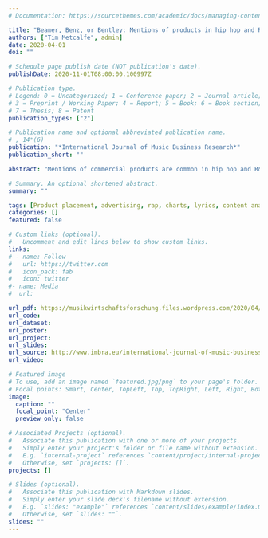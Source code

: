 ```yaml
---
# Documentation: https://sourcethemes.com/academic/docs/managing-content/

title: "Beamer, Benz, or Bentley: Mentions of products in hip hop and R&B music"
authors: ["Tim Metcalfe", admin]
date: 2020-04-01
doi: ""

# Schedule page publish date (NOT publication's date).
publishDate: 2020-11-01T08:00:00.100997Z

# Publication type.
# Legend: 0 = Uncategorized; 1 = Conference paper; 2 = Journal article;
# 3 = Preprint / Working Paper; 4 = Report; 5 = Book; 6 = Book section;
# 7 = Thesis; 8 = Patent
publication_types: ["2"]

# Publication name and optional abbreviated publication name.
# , 14*(6)
publication: "*International Journal of Music Business Research*" 
publication_short: ""

abstract: "Mentions of commercial products are common in hip hop and R&B lyrics, relative to other genres of popular music, although the potential impacts of this are not wellunderstood. Since these songs reach millions of people daily, it is pertinent to study the nature of these product mentions – in turn facilitating further research on their effects. In order to provide an overview of the product mentions that are present in hip hop and R&B lyrics between 1990 and 2017, we undertook a large-scale content analysis (N = 2,650 song lyrics). Mentions of products were frequent, and the types of products being mentioned remained mostly consistent (predominantly cars, fashion and alcohol), although the rate increased dramatically over time. Most mentions were of high-end brands and were framed neutrally. Overall, lyrics mentioning products contained more diverse vocabulary and were much more likely to mention money. These findings are interpreted in relation to prior research and the music business in general."

# Summary. An optional shortened abstract.
summary: ""

tags: [Product placement, advertising, rap, charts, lyrics, content analysis, webscraping]
categories: []
featured: false

# Custom links (optional).
#   Uncomment and edit lines below to show custom links.
links:
# - name: Follow
#   url: https://twitter.com
#   icon_pack: fab
#   icon: twitter
#- name: Media
#  url: 

url_pdf: https://musikwirtschaftsforschung.files.wordpress.com/2020/04/volume-9-no-1-april-2020-metcalfe-ruth_end.pdf
url_code:
url_dataset: 
url_poster:
url_project:
url_slides:
url_source: http://www.imbra.eu/international-journal-of-music-business-research.html
url_video: 

# Featured image
# To use, add an image named `featured.jpg/png` to your page's folder.
# Focal points: Smart, Center, TopLeft, Top, TopRight, Left, Right, BottomLeft, Bottom, BottomRight.
image:
  caption: ""
  focal_point: "Center"
  preview_only: false

# Associated Projects (optional).
#   Associate this publication with one or more of your projects.
#   Simply enter your project's folder or file name without extension.
#   E.g. `internal-project` references `content/project/internal-project/index.md`.
#   Otherwise, set `projects: []`.
projects: []

# Slides (optional).
#   Associate this publication with Markdown slides.
#   Simply enter your slide deck's filename without extension.
#   E.g. `slides: "example"` references `content/slides/example/index.md`.
#   Otherwise, set `slides: ""`.
slides: ""
---
```

